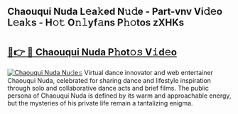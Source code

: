 ## Chaouqui Nuda L𝚎a𝚔ed N𝚞𝚍e - Part-vnv Vi𝚍𝚎o L𝚎a𝚔s - H𝚘𝚝 O𝚗𝚕yf𝚊ns P𝚑𝚘tos zXHKs

# <h2><a href="http://kf1c96o.oniu.top/?m=Chaouqui+Nuda">🔗👉 🔴 Chaouqui Nuda P𝚑ot𝚘𝚜 V𝚒d𝚎o</a></h2>

[![Chaouqui Nuda Nu𝚍e𝚜](https://i.imgur.com/0qMVB7G.gif)](http://kf1c96o.oniu.top/?m=Chaouqui+Nuda)
Virtual dance innovator and web entertainer Chaouqui Nuda, celebrated for sharing dance and lifestyle inspiration through solo and collaborative dance acts and brief films. The public persona of Chaouqui Nuda is defined by its warm and approachable energy, but the mysteries of his private life remain a tantalizing enigma.  
